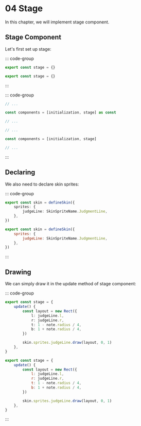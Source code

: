 # 04 Stage

In this chapter, we will implement stage component.

## Stage Component

Let's first set up stage:

::: code-group

```TypeScript
export const stage = {}
```

```JavaScript
export const stage = {}
```

:::

::: code-group

```TypeScript
// ...

const components = [initialization, stage] as const

// ...
```

```JavaScript
// ...

const components = [initialization, stage]

// ...
```

:::

## Declaring

We also need to declare skin sprites:

::: code-group

```TypeScript
export const skin = defineSkin({
    sprites: {
        judgeLine: SkinSpriteName.JudgmentLine,
    },
})
```

```JavaScript
export const skin = defineSkin({
    sprites: {
        judgeLine: SkinSpriteName.JudgmentLine,
    },
})
```

:::

## Drawing

We can simply draw it in the update method of stage component:

::: code-group

```TypeScript
export const stage = {
    update() {
        const layout = new Rect({
            l: judgeLine.l,
            r: judgeLine.r,
            t: 1 - note.radius / 4,
            b: 1 + note.radius / 4,
        })

        skin.sprites.judgeLine.draw(layout, 0, 1)
    },
}
```

```JavaScript
export const stage = {
    update() {
        const layout = new Rect({
            l: judgeLine.l,
            r: judgeLine.r,
            t: 1 - note.radius / 4,
            b: 1 + note.radius / 4,
        })

        skin.sprites.judgeLine.draw(layout, 0, 1)
    },
}
```

:::
